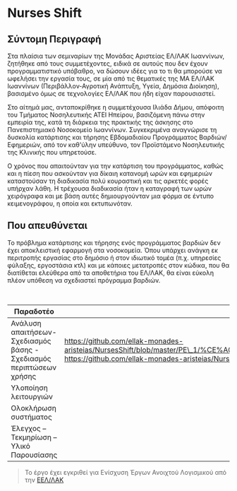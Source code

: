 Nurses Shift
============

Σύντομη Περιγραφή
-----------------

Στα πλαίσια των σεμιναρίων της Μονάδας Αριστείας ΕΛ/ΛΑΚ Ιωαννίνων, ζητήθηκε από
τους συμμετέχοντες, ειδικά σε αυτούς που δεν έχουν προγραμματιστικό υπόβαθρο, να
δώσουν ιδέες για το τι θα μπορούσε να ωφελήσει την εργασία τους, σε μία από τις
θεματικές της ΜΑ ΕΛ/ΛΑΚ Ιωαννίνων (Περιβάλλον-Αγροτική Ανάπτυξη, Υγεία, Δημόσια
Διοίκηση), βασισμένο όμως σε τεχνολογίες ΕΛ/ΛΑΚ που ήδη είχαν παρουσιαστεί.

Στο αίτημά μας, ανταποκρίθηκε η συμμετέχουσα Ιλιάδα Δήμου, απόφοιτη του Τμήματος
Νοσηλευτικής ΑΤΕΙ Ηπείρου, βασιζόμενη πάνω στην εμπειρία της, κατά τη διάρκεια
της πρακτικής της άσκησης στο Πανεπιστημιακό Νοσοκομείο Ιωαννίνων. Συγκεκριμένα
αναγνώρισε τη δυσκολία κατάρτισης και τήρησης Εβδομαδιαίου Προγράμματος
Βαρδιών/Εφημεριών, από τον καθ'ύλην υπεύθυνο, τον Προϊστάμενο Νοσηλευτικής της
Κλινικής που υπηρετούσε.

Ο χρόνος που απαιτούνταν για την κατάρτιση του προγράμματος, καθώς και η πίεση
που ασκούνταν για δίκαιη κατανομή ωρών και εφημεριών καταστούσαν τη διαδικασία
πολύ κουραστική και τις αρκετές φορές υπήρχαν λάθη. Η τρέχουσα διαδικασία ήταν η
καταγραφή των ωρών χειρόγραφα και με βάση αυτές δημιουργούνταν μια φόρμα σε
έντυπο κειμενογράφου, η οποία και εκτυπωνόταν.

Που απευθύνεται
---------------

Το πρόβλημα κατάρτισης και τήρησης ενός προγράμματος βαρδιών δεν έχει
αποκλειστική εφαρμογή στα νοσοκομεία. Όπου υπάρχει ανάγκη εκ περιτροπής εργασίας
στο δημόσιο ή στον ιδιωτικό τομέα (π.χ. υπηρεσίες φύλαξης, εργοστάσια κτλ) και
με κάποιες μετατροπές στον κώδικα, που θα διατίθεται ελεύθερα από τα αποθετήρια
του ΕΛ/ΛΑΚ, θα είναι εύκολη πλέον υπόθεση να σχεδιαστεί πρόγραμμα βαρδιών.

 

| **Παραδοτέο**                                                        | **URL**                                                                                                                                                                                                                                                                                                                                                                                                                                                                                                                                            |
|----------------------------------------------------------------------|----------------------------------------------------------------------------------------------------------------------------------------------------------------------------------------------------------------------------------------------------------------------------------------------------------------------------------------------------------------------------------------------------------------------------------------------------------------------------------------------------------------------------------------------------|
| Ανάλυση απαιτήσεων- Σχεδιασμός βάσης - Σχεδιασμός περιπτώσεων χρήσης | https://github.com/ellak-monades-aristeias/NursesShift/blob/master/PE\_1/%CE%A0%CE%A1%CE%9F%CE%93%CE%A1%CE%91%CE%9C%CE%91%20%CE%9A%CE%91%CE%A4%CE%91%CE%9D%CE%9F%CE%9C%CE%97%CE%A3%20%CE%9D%CE%9F%CE%A3%CE%97%CE%9B%CE%95%CE%A5%CE%A4%CE%99%CE%9A%CE%A9%CE%9D%20%CE%92%CE%91%CE%A1%CE%94%CE%99%CE%A9%CE%9D.docx  https://github.com/ellak-monades-aristeias/NursesShift/blob/master/PE\_1/nursesshift\_schema\_20151025\_01.sql    https://github.com/ellak-monades-aristeias/NursesShift/blob/master/PE\_1/nursesshift\_schema\_20151006\_01.png  |
| Υλοποίηση λειτουργιών                                                |                                                                                                                                                                                                                                                                                                                                                                                                                                                                                                                                                    |
| Ολοκλήρωση συστήματος                                                |                                                                                                                                                                                                                                                                                                                                                                                                                                                                                                                                                    |
| Έλεγχος – Τεκμηρίωση – Υλικό Παρουσίασης                             |                                                                                                                                                                                                                                                                                                                                                                                                                                                                                                                                                    |

>   Το έργο έχει εγκριθεί για Ενίσχυση Έργων Ανοιχτού Λογισμικού από την
>   [ΕΕΛ/ΛΑΚ](<https://ellak.gr/>)
